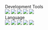 

<div>
  Development Tools
</div>

<div>
  <img src="https://img.shields.io/badge/Android-3DDC84?style=for-the-badge&logo=Android&logoColor=white">
  <img src="https://img.shields.io/badge/Android Studio-3DDC84?style=for-the-badge&logo=Android Studio&logoColor=white">
  <img src="https://img.shields.io/badge/HeidiSQL-3DCD58?style=for-the-badge&logo=HeidiSQL Compose&logoColor=white">
  <img src="https://img.shields.io/badge/ATOM-66595C?style=for-the-badge&logo=Atom&logoColor=white">
  <img src="https://img.shields.io/badge/ZEPLIN-E34F26?style=for-the-badge&logo=Zeplin&logoColor=white">
</div>

<div>
  Language
</div>

<div>
  <img src="https://img.shields.io/badge/JAVA-E34F26?style=for-the-badge&logo=JAVA&logoColor=white">
  <img src="https://img.shields.io/badge/Kotlin-7F52FF?style=for-the-badge&logo=Kotlin&logoColor=white">
  <img src="https://img.shields.io/badge/MySQL-4479A1?style=for-the-badge&logo=MySQL&logoColor=white">
  <img src="https://img.shields.io/badge/MariaDB-003545?style=for-the-badge&logo=MariaDB&logoColor=white">
  <img src="https://img.shields.io/badge/PHP-777BB4?style=for-the-badge&logo=PHP&logoColor=white">
</div>
